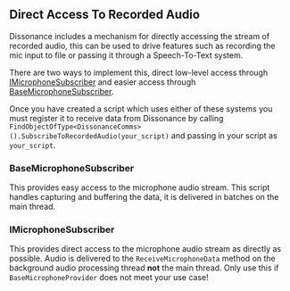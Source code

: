 ## Direct Access To Recorded Audio

Dissonance includes a mechanism for directly accessing the stream of recorded audio, this can be used to drive features such as recording the mic input to file or passing it through a Speech-To-Text system.

There are two ways to implement this, direct low-level access through [IMicrophoneSubscriber](../Reference/Audio/IMicrophoneSubscriber.md) and easier access through [BaseMicrophoneSubscriber](../Reference/Audio/BaseMicrophoneSubscriber.md).

Once you have created a script which uses either of these systems you must register it to receive data from Dissonance by calling `FindObjectOfType<DissonanceComms>().SubscribeToRecordedAudio(your_script)` and passing in your script as `your_script`.

### BaseMicrophoneSubscriber

This provides easy access to the microphone audio stream. This script handles capturing and buffering the data, it is delivered in batches on the main thread.

### IMicrophoneSubscriber

This provides direct access to the microphone audio stream as directly as possible. Audio is delivered to the `ReceiveMicrophoneData` method on the background audio processing thread **not** the main thread. Only use this if `BaseMicrophoneProvider` does not meet your use case!